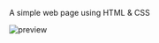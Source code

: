 A simple web page using HTML & CSS

![preview](https://user-images.githubusercontent.com/85480387/198868680-2ae4fb1e-603d-43f7-9566-56866ef7490d.jpg)
